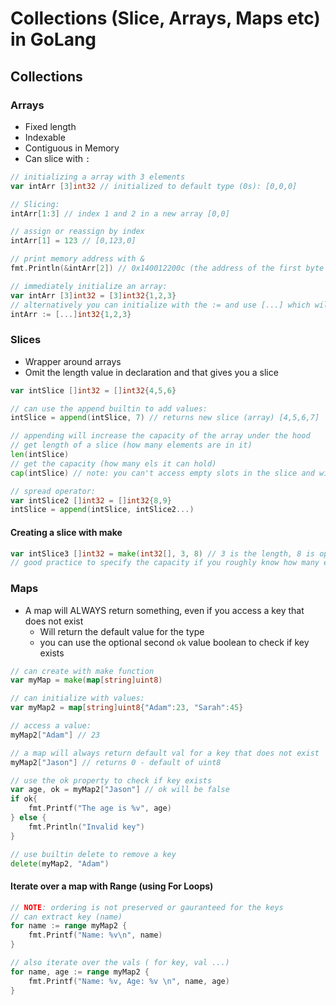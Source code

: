 # Collections (Slice, Arrays, Maps etc) in GoLang

## Collections

### Arrays

- Fixed length
- Indexable
- Contiguous in Memory
- Can slice with `:`

```go
// initializing a array with 3 elements
var intArr [3]int32 // initialized to default type (0s): [0,0,0]

// Slicing:
intArr[1:3] // index 1 and 2 in a new array [0,0]

// assign or reassign by index
intArr[1] = 123 // [0,123,0]

// print memory address with &
fmt.Println(&intArr[2]) // 0x140012200c (the address of the first byte of the 2nd index item)

// immediately initialize an array:
var intArr [3]int32 = [3]int32{1,2,3}
// alternatively you can initialize with the := and use [...] which will be set to the number of elements created (3)
intArr := [...]int32{1,2,3}
```

### Slices

- Wrapper around arrays
- Omit the length value in declaration and that gives you a slice

```go
var intSlice []int32 = []int32{4,5,6}

// can use the append builtin to add values:
intSlice = append(intSlice, 7) // returns new slice (array) [4,5,6,7]

// appending will increase the capacity of the array under the hood
// get length of a slice (how many elements are in it)
len(intSlice)
// get the capacity (how many els it can hold)
cap(intSlice) // note: you can't access empty slots in the slice and will get index out of range error.

// spread operator:
var intSlice2 []int32 = []int32{8,9}
intSlice = append(intSlice, intSlice2...)
```

#### Creating a slice with make

```go
var intSlice3 []int32 = make(int32[], 3, 8) // 3 is the length, 8 is optional capacity - by default the capacity is the length.
// good practice to specify the capacity if you roughly know how many els you'll need to hold in it - this prevents the underlying recalculation when more slots are needed (the re-allocation slows down performance)
```

### Maps

- A map will ALWAYS return something, even if you access a key that does not exist
  - Will return the default value for the type
  - you can use the optional second `ok` value boolean to check if key exists

```go
// can create with make function
var myMap = make(map[string]uint8)

// can initialize with values:
var myMap2 = map[string]uint8{"Adam":23, "Sarah":45}

// access a value:
myMap2["Adam"] // 23

// a map will always return default val for a key that does not exist
myMap2["Jason"] // returns 0 - default of uint8

// use the ok property to check if key exists
var age, ok = myMap2["Jason"] // ok will be false
if ok{
    fmt.Printf("The age is %v", age)
} else {
    fmt.Println("Invalid key")
}

// use builtin delete to remove a key
delete(myMap2, "Adam")
```

#### Iterate over a map with Range (using For Loops)

```go
// NOTE: ordering is not preserved or gauranteed for the keys
// can extract key (name)
for name := range myMap2 {
    fmt.Printf("Name: %v\n", name)
}

// also iterate over the vals ( for key, val ...)
for name, age := range myMap2 {
    fmt.Printf("Name: %v, Age: %v \n", name, age)
}
```
